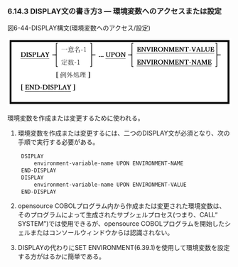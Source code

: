 ### 6.14.3 DISPLAY文の書き方3 ― 環境変数へのアクセスまたは設定

図6-44-DISPLAY構文(環境変数へのアクセス/設定)

![alt text](Image/6-44-Display.png)

環境変数を作成または変更するために使われる。

1. 環境変数を作成または変更するには、二つのDISPLAY文が必須となり、次の手順で実行する必要がある。

        DSIPLAY
            environment-variable-name UPON ENVIRONMENT-NAME
        END-DISPLAY
        DISPLAY
            environment-variable-name UPON ENVIRONMENT-VALUE
        END-DISPLAY	
	

2. opensource COBOLプログラム内から作成または変更された環境変数は、そのプログラムによって生成されたサブシェルプロセス(つまり、CALL“ SYSTEM”)では使用できるが、opensource COBOLプログラムを開始したシェルまたはコンソールウィンドウからは認識されない。

3. DISPLAYの代わりにSET ENVIRONMENT(6.39.1)を使用して環境変数を設定する方がはるかに簡単である。
 
